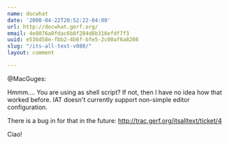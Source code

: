 ```yaml
---
name: docwhat
date: '2008-04-22T20:52:22-04:00'
url: http://docwhat.gerf.org/
email: 4e8076a0fdac6b8f284d8b316efdf7f3
uuid: e536d58e-fbb2-4b6f-bfe5-2c00af6a8208
slug: "/its-all-text-v080/"
layout: comment

---
```


@MacGuges:

Hmmm.... You are using as shell script? If not, then I have no idea how that worked before.  IAT doesn't currently support non-simple editor configuration.

There is a bug in for that in the future: http://trac.gerf.org/itsalltext/ticket/4

Ciao!
